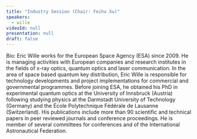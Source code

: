 ```yaml
---
title: "Industry Session (Chair: Feihu Xu)"
speakers:
  - wille
videoId: null
presentation: null
draft: false
---
```

Bio: Eric Wille works for the European Space Agency (ESA) since 2009. He is managing activities with European companies and research institutes in the fields of x-ray optics, quantum optics and laser communication. In the area of space based quantum key distribution, Eric Wille is responsible for technology developments and project implementations for commercial and governmental programmes. Before joining ESA, he obtained his PhD in experimental quantum optics at the University of Innsbruck (Austria) following studying physics at the Darmstadt University of Technology (Germany) and the École Polytechnique Fédérale de Lausanne (Switzerland). His publications include more than 90 scientific and technical papers in peer reviewed journals and conference proceedings. He is member of several committees for conferences and of the International Astronautical Federation.



<!-- fields to use above: -->
<!-- videoId: "Vfl9pPh6ipI" -->
<!-- presentation: "/slides/invited-MargaridaPereira.pdf" -->
